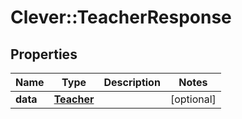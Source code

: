 # Clever::TeacherResponse

## Properties
Name | Type | Description | Notes
------------ | ------------- | ------------- | -------------
**data** | [**Teacher**](Teacher.md) |  | [optional] 

